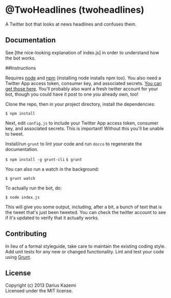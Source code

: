 # @TwoHeadlines (twoheadlines)

A Twitter bot that looks at news headlines and confuses them.

## Documentation
See [the nice-looking explanation of index.js] in order to understand how the bot works.

##Instructions

Requires [node](http://nodejs.org/) and [npm](http://npmjs.org/) (installing node installs npm too). You also need a Twitter App access token, consumer key, and associated secrets. [You can get those here](https://dev.twitter.com/apps/new). You'll probably also want a fresh twitter account for your bot, though you could have it post to one you already own, too!

Clone the repo, then in your project directory, install the dependencies:

`$ npm install`

Next, edit `config.js` to include your Twitter App access token, consumer key, and associated secrets. This is important! Without this you'll be unable to tweet.

Install/run `grunt` to lint your code and run `docco` to regenerate the documentation.

`$ npm install -g grunt-cli`
`$ grunt`

You can also run a watch in the background:

`$ grunt watch`

To actually run the bot, do:

`$ node index.js`

This will give you some output, including, after a bit, a bunch of text that is the tweet that's just been tweeted. You can check the twitter account to see if it's updated to verify that it actually works.

## Contributing
In lieu of a formal styleguide, take care to maintain the existing coding style. Add unit tests for any new or changed functionality. Lint and test your code using [Grunt](http://gruntjs.com/).

## License
Copyright (c) 2013 Darius Kazemi  
Licensed under the MIT license.
